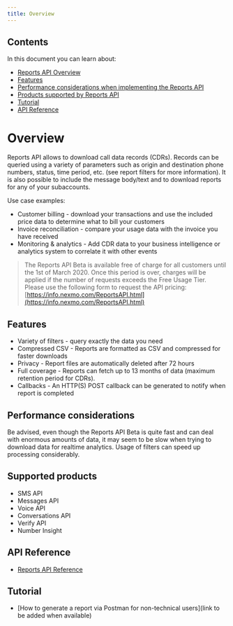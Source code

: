 ```yaml
---
title: Overview
---
```


## Contents

In this document you can learn about:

* [Reports API Overview](#overview)
* [Features](#features)
* [Performance considerations when implementing the Reports API](#performance-considerations)
* [Products supported by Reports API](#products-supported)
* [Tutorial](#tutorial)
* [API Reference](#reference)

# Overview
Reports API allows to download call data records (CDRs). Records can be queried using a variety of parameters such as origin and destination phone numbers, status, time period, etc. (see report filters for more information). It is also possible to include the message body/text and to download reports for any of your subaccounts.

Use case examples:

* Customer billing - download your transactions and use the included price data to determine what to bill your customers
* Invoice reconciliation - compare your usage data with the invoice you have received
* Monitoring & analytics - Add CDR data to your business intelligence or analytics system to correlate it with other events

> The Reports API Beta is available free of charge for all customers until the 1st of March 2020. Once this period is over, charges will be applied if the number of requests exceeds the Free Usage Tier. Please use the following form to request the API pricing: [https://info.nexmo.com/ReportsAPI.html](https://info.nexmo.com/ReportsAPI.html)

## Features

- Variety of filters - query exactly the data you need
- Compressed CSV - Reports are formatted as CSV and compressed for faster downloads
- Privacy - Report files are automatically deleted after 72 hours
- Full coverage - Reports can fetch up to 13 months of data (maximum retention period for CDRs).
- Callbacks - An HTTP(S) POST callback can be generated to notify when report is completed

## Performance considerations

Be advised, even though the Reports API Beta is quite fast and can deal with enormous amounts of data, it may seem to be slow when trying to download data for realtime analytics. Usage of filters can speed up processing considerably.

## Supported products

* SMS API
* Messages API
* Voice API
* Conversations API
* Verify API
* Number Insight

## API Reference

* [Reports API Reference](/api/reports)

## Tutorial
* [How to generate a report via Postman for non-technical users](link to be added when available)
